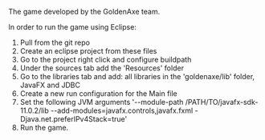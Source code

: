 The game developed by the GoldenAxe team.

In order to run the game using Eclipse:
1.  Pull from the git repo
2.  Create an eclipse project from these files
3.  Go to the project right click and configure buildpath
4.  Under the sources tab add the 'Resources' folder
5.  Go to the libraries tab and add: all libraries in the 'goldenaxe/lib' folder, JavaFX and JDBC
6.  Create a new run configuration for the Main file
7.  Set the following JVM arguments '--module-path /PATH/TO/javafx-sdk-11.0.2/lib --add-modules=javafx.controls,javafx.fxml -Djava.net.preferIPv4Stack=true'
8.  Run the game.